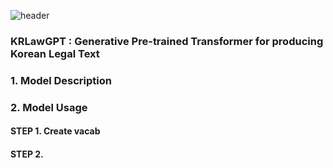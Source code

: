 ![header](https://capsule-render.vercel.app/api?type=wave&color=auto&height=300&section=header&text=KRLawGPT&fontSize=80)

### KRLawGPT : Generative Pre-trained Transformer for producing Korean Legal Text

### 1. Model Description


### 2. Model Usage

#### STEP 1. Create vacab

#### STEP 2. 
